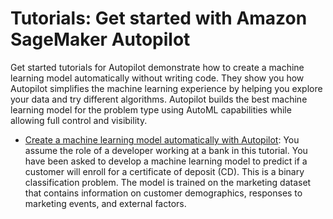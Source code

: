 # Tutorials: Get started with Amazon SageMaker Autopilot<a name="autopilot-tutorials"></a>

Get started tutorials for Autopilot demonstrate how to create a machine learning model automatically without writing code\. They show you how Autopilot simplifies the machine learning experience by helping you explore your data and try different algorithms\. Autopilot builds the best machine learning model for the problem type using AutoML capabilities while allowing full control and visibility\. 
+ [Create a machine learning model automatically with Autopilot](http://aws.amazon.com/getting-started/hands-on/create-machine-learning-model-automatically-sagemaker-autopilot/#): You assume the role of a developer working at a bank in this tutorial\. You have been asked to develop a machine learning model to predict if a customer will enroll for a certificate of deposit \(CD\)\. This is a binary classification problem\. The model is trained on the marketing dataset that contains information on customer demographics, responses to marketing events, and external factors\.